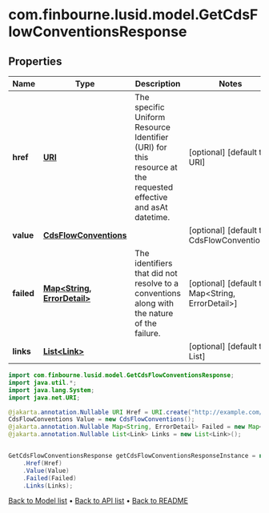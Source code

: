 # com.finbourne.lusid.model.GetCdsFlowConventionsResponse

## Properties

Name | Type | Description | Notes
------------ | ------------- | ------------- | -------------
**href** | [**URI**](URI.md) | The specific Uniform Resource Identifier (URI) for this resource at the requested effective and asAt datetime. | [optional] [default to URI]
**value** | [**CdsFlowConventions**](CdsFlowConventions.md) |  | [optional] [default to CdsFlowConventions]
**failed** | [**Map&lt;String, ErrorDetail&gt;**](ErrorDetail.md) | The identifiers that did not resolve to a conventions along with the nature of the failure. | [optional] [default to Map<String, ErrorDetail>]
**links** | [**List&lt;Link&gt;**](Link.md) |  | [optional] [default to List<Link>]

```java
import com.finbourne.lusid.model.GetCdsFlowConventionsResponse;
import java.util.*;
import java.lang.System;
import java.net.URI;

@jakarta.annotation.Nullable URI Href = URI.create("http://example.com/Href");
CdsFlowConventions Value = new CdsFlowConventions();
@jakarta.annotation.Nullable Map<String, ErrorDetail> Failed = new Map<String, ErrorDetail>();
@jakarta.annotation.Nullable List<Link> Links = new List<Link>();


GetCdsFlowConventionsResponse getCdsFlowConventionsResponseInstance = new GetCdsFlowConventionsResponse()
    .Href(Href)
    .Value(Value)
    .Failed(Failed)
    .Links(Links);
```


[Back to Model list](../README.md#documentation-for-models) &#8226; [Back to API list](../README.md#documentation-for-api-endpoints) &#8226; [Back to README](../README.md)
